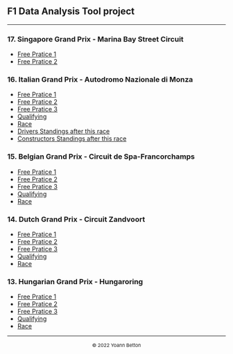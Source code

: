 ## F1 Data Analysis Tool project

---

### 17. Singapore Grand Prix - Marina Bay Street Circuit

  - [Free Pratice 1](/page/FP1/2022-10-02_Singapore_Grand_Prix)
  - [Free Pratice 2]() 


### 16. Italian Grand Prix - Autodromo Nazionale di Monza

  - [Free Pratice 1](/page/FP1/2022-09-11_Italian_Grand_Prix)  
  - [Free Pratice 2](/page/FP2/2022-09-11_Italian_Grand_Prix) 
  - [Free Pratice 3](/page/FP3/2022-09-11_Italian_Grand_Prix)
  - [Qualifying](/page/Qualifying/2022-09-11_Italian_Grand_Prix) 
  - [Race](/page/Race/2022-09-11_Italian_Grand_Prix)
  - [Drivers Standings after this race](/page/standings/drivers/2022-09-11_Italian_Grand_Prix)
  - [Constructors Standings after this race](/page/standings/constructors/2022-09-11_Italian_Grand_Prix)

### 15. Belgian Grand Prix - Circuit de Spa-Francorchamps

  - [Free Pratice 1](/page/FP1/2022-08-28_Belgian_Grand_Prix)  
  - [Free Pratice 2](/page/FP2/2022-08-28_Belgian_Grand_Prix)
  - [Free Pratice 3](/page/FP3/2022-08-28_Belgian_Grand_Prix)
  - [Qualifying](/page/Qualifying/2022-08-28_Belgian_Grand_Prix) 
  - [Race](/page/Race/2022-08-28_Belgian_Grand_Prix)

### 14. Dutch Grand Prix - Circuit Zandvoort

  - [Free Pratice 1]()  
  - [Free Pratice 2]() 
  - [Free Pratice 3]()
  - [Qualifying]() 
  - [Race]()

### 13. Hungarian Grand Prix - Hungaroring

  - [Free Pratice 1]()  
  - [Free Pratice 2]() 
  - [Free Pratice 3]()
  - [Qualifying]() 
  - [Race]()


---

<div style="text-align: center">
  <p style="font-size:11px">&copy; 2022 Yoann Betton</p>
</div>

<!-- ---

<p style="font-size:11px">Page generated from <a href="https://github.com/yoannbtn/yoannbtn.github.io">github.com/yoannbtn</a>.</p> -->